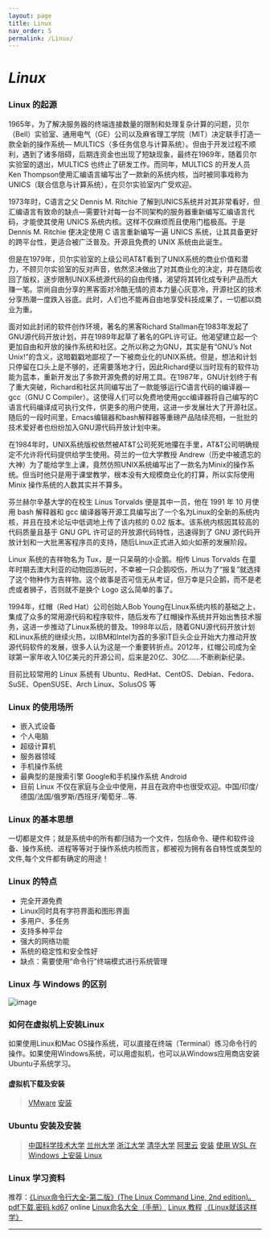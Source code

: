 ```yaml
---
layout: page
title: Linux
nav_order: 5
permalink: /Linux/
---
```

# *Linux*

### Linux 的起源
1965年，为了解决服务器的终端连接数量的限制和处理复杂计算的问题，贝尔（Bell）实验室、通用电气（GE）公司以及麻省理工学院（MIT）决定联手打造一款全新的操作系统— MULTICS（多任务信息与计算系统）。但由于开发过程不顺利，遇到了诸多阻碍，后期连资金也出现了短缺现象，最终在1969年，随着贝尔实验室的退出，MULTICS 也终止了研发工作。而同年，MULTICS 的开发人员Ken Thompson使用汇编语言编写出了一款新的系统内核，当时被同事戏称为UNICS（联合信息与计算系统），在贝尔实验室内广受欢迎。

1973年时，C语言之父 Dennis M. Ritchie 了解到UNICS系统并对其非常看好，但汇编语言有致命的缺点—需要针对每一台不同架构的服务器重新编写汇编语言代码，才能使其使用 UNICS 系统内核。这样不仅麻烦而且使用门槛极高。于是 Dennis M. Ritchie 便决定使用 C 语言重新编写一遍 UNICS 系统，让其具备更好的跨平台性，更适合被广泛普及。开源且免费的 UNIX 系统由此诞生。

但是在1979年，贝尔实验室的上级公司AT&T看到了UNIX系统的商业价值和潜力，不顾贝尔实验室的反对声音，依然坚决做出了对其商业化的决定，并在随后收回了版权，逐步限制UNIX系统源代码的自由传播，渴望将其转化成专利产品而大赚一笔。崇尚自由分享的黑客面对冷酷无情的资本力量心灰意冷，开源社区的技术分享热潮一度跌入谷底。此时，人们也不能再自由地享受科技成果了，一切都以商业为重。

面对如此封闭的软件创作环境，著名的黑客Richard Stallman在1983年发起了GNU源代码开放计划，并在1989年起草了著名的GPL许可证。他渴望建立起一个更加自由和开放的操作系统和社区。之所以称之为GNU，其实是有“GNU’s Not Unix!”的含义，这暗戳戳地鄙视了一下被商业化的UNIX系统。但是，想法和计划只停留在口头上是不够的，还需要落地才行，因此Richard便以当时现有的软件功能为蓝本，重新开发出了多款开源免费的好用工具。在1987年，GNU计划终于有了重大突破，Richard和社区共同编写出了一款能够运行C语言代码的编译器—gcc（GNU C Compiler）。这使得人们可以免费地使用gcc编译器将自己编写的C语言代码编译成可执行文件，供更多的用户使用，这进一步发展壮大了开源社区。随后的一段时间里，Emacs编辑器和bash解释器等重磅产品陆续亮相，一批批的技术爱好者也纷纷加入GNU源代码开放计划中来。

在1984年时，UNIX系统版权依然被AT&T公司死死地攥在手里，AT&T公司明确规定不允许将代码提供给学生使用。荷兰的一位大学教授 Andrew（历史中被遗忘的大神）为了能给学生上课，竟然仿照UNIX系统编写出了一款名为Minix的操作系统。但当时他只是用于课堂教学，根本没有大规模商业化的打算，所以实际使用 Minix 操作系统的人数其实并不算多。

芬兰赫尔辛基大学的在校生 Linus Torvalds 便是其中一员，他在 1991 年 10 月使用 bash 解释器和 gcc 编译器等开源工具编写出了一个名为Linux的全新的系统内核，并且在技术论坛中低调地上传了该内核的 0.02 版本。该系统内核因其较高的代码质量且基于 GNU GPL 许可证的开放源代码特性，迅速得到了 GNU 源代码开放计划和一大批黑客程序员的支持，随后Linux正式进入如火如荼的发展阶段。

Linux 系统的吉祥物名为 Tux，是一只呆萌的小企鹅。相传 Linus Torvalds 在童年时期去澳大利亚的动物园游玩时，不幸被一只企鹅咬伤，所以为了“报复”就选择了这个物种作为吉祥物。这个故事是否可信无从考证，但万幸是只企鹅，而不是老虎或者狮子，否则就不是换个 Logo 这么简单的事了。

1994年，红帽（Red Hat）公司创始人Bob Young在Linux系统内核的基础之上，集成了众多的常用源代码和程序软件，随后发布了红帽操作系统并开始出售技术服务，这进一步推动了Linux系统的普及。1998年以后，随着GNU源代码开放计划和Linux系统的继续火热，以IBM和Intel为首的多家IT巨头企业开始大力推动开放源代码软件的发展，很多人认为这是一个重要转折点。2012年，红帽公司成为全球第一家年收入10亿美元的开源公司，后来是20亿、30亿……不断刷新纪录。

目前比较常用的 Linux 系统有 Ubuntu、RedHat、CentOS、Debian、Fedora、SuSE、OpenSUSE、Arch Linux、SolusOS 等


### Linux 的使用场所
- 嵌入式设备
- 个人电脑
- 超级计算机
- 服务器领域
- 手机操作系统
- 最典型的是搜索引擎 Google和手机操作系统 Android
- 目前 Linux 不仅在家庭与企业中使用，并且在政府中也很受欢迎。中国/印度/德国/法国/俄罗斯/西班牙/葡萄牙…等.


### Linux 的基本思想
一切都是文件；就是系统中的所有都归结为一个文件，包括命令、硬件和软件设备、操作系统、进程等等对于操作系统内核而言，都被视为拥有各自特性或类型的文件,每个文件都有确定的用途！


### Linux 的特点
- 完全开源免费
- Linux同时具有字符界面和图形界面
- 多用户、多任务
- 支持多种平台
- 强大的网络功能
- 系统的稳定性和安全性好
- 缺点：需要使用“命令行”终端模式进行系统管理


### Linux 与 Windows 的区别
![image](https://github.com/hong-hui-zhao/hong-hui-zhao.github.io/assets/114247925/5fd7efa5-ea5a-4bba-adf9-00adbb6a288c)


### 如何在虚拟机上安装Linux

如果使用Linux和Mac OS操作系统，可以直接在终端（Terminal）练习命令行的操作。如果使用Windows系统，可以用虚拟机，也可以从Windows应用商店安装Ubuntu子系统学习。

#### 虚拟机下载及安装
> [VMware](https://www.vmware.com/content/vmware/vmware-published-sites/us/products/workstation-pro/workstation-pro-evaluation.html.html)
> [安装](https://blog.csdn.net/weixin_74195551/article/details/127288338)
### Ubuntu 安装及安装
> [中国科学技术大学](https://mirrors.ustc.edu.cn/)
> [兰州大学](https://mirror.lzu.edu.cn/)
> [浙江大学](https://mirrors.ustc.edu.cn/)
> [清华大学](https://mirrors.tuna.tsinghua.edu.cn/)
> [阿里云](https://developer.aliyun.com/mirror/)
> [安装](https://blog.csdn.net/qq_43374681/article/details/129248167)
> [使用 WSL 在 Windows 上安装 Linux](https://learn.microsoft.com/zh-cn/windows/wsl/install)

### Linux 学习资料
推荐：[《Linux命令行大全-第二版》(The Linux Command Line, 2nd edition)。pdf下载,密码 kd67](https://pan.baidu.com/s/1Jr99oJmH9THsSAsjQT9hrg)
online 
[Linux命名大全（手册）](https://www.linuxcool.com/)
[Linux 教程](https://www.w3cschool.cn/linux/)
[《Linux就该这样学》](https://www.linuxprobe.com/)

-----
